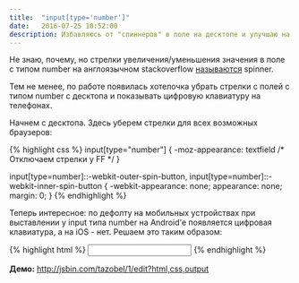 ```yaml
---
title:  "input[type='number']"
date:   2016-07-25 10:52:00
description: Избавляюсь от "спиннеров" в поле на десктопе и улучшаю на телефонах
---
```


Не знаю, почему, но стрелки увеличения/уменьшения значения в поле с типом number на англоязычном stackoverflow [называются](http://stackoverflow.com/questions/23372903/hide-spinner-in-input-number-firefox-29) spinner.

Тем не менее, по работе появилась хотелочка убрать стрелки с полей с типом number с десктопа и показывать цифровую клавиатуру на телефонах.

Начнем с десктопа. Здесь уберем стрелки для всех возможных браузеров:

{% highlight css %}
input[type="number"] {
  -moz-appearance: textfield /* Отключаем стрелки у FF */
}

input[type=number]::-webkit-outer-spin-button,
input[type=number]::-webkit-inner-spin-button {
    -webkit-appearance: none;
    appearance: none;
    margin: 0;
}
{% endhighlight %}

Теперь интересное: по дефолту на мобильных устройствах при выставлении у input типа number на Android'e появляется цифровая клавиатура, а на iOS - нет. Решаем это таким образом:

{% highlight html %}
<input type="number" pattern="[0-9]*" />
{% endhighlight %}

**Демо:** http://jsbin.com/tazobel/1/edit?html,css,output

